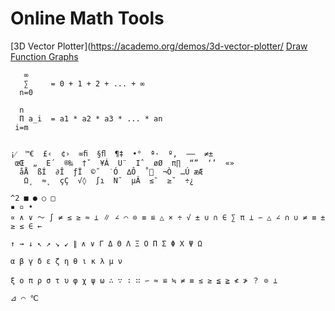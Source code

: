 # Online Math Tools
[3D Vector Plotter](https://academo.org/demos/3d-vector-plotter/
[Draw Function Graphs](https://www.desmos.com/calculator)

```
   ∞
   ∑     = 0 + 1 + 2 + ... + ∞
  n=0

  n
  Π a_i  = a1 * a2 * a3 * ... * an
 i=m
  
  
¡⁄  ™€  £‹  ¢›  ∞ﬁ  §ﬂ  ¶‡  •°  ª·  º‚  –—  ≠±
 œŒ  „  E´  ®‰  †ˇ  ¥Á  U¨  Iˆ  øØ  π∏  “”  ‘’  «»
  åÅ  ßÍ  ∂Î  ƒÏ  ©˝  ˙Ó  ∆Ô  ˚  ¬Ò  …Ú æÆ
   Ω¸  ≈˛  çÇ  √◊  ∫ı  N˜  µÂ  ≤¯  ≥˘  ÷¿
```

```
^2 ■ ● ○ □
▪ ▫ •
∝ ∧ ∨ ～ ∫ ≠ ≤ ≥ ≈ ⊥ ∥ ∠ ⌒ ⊙ ≡ ≌ △ × ÷ √ ± ∪ ∩ ∈ ∑ π ⊥ ∽ △ ∠ ∩ ∪ ≠ ≡ ± ≥ ≤ ∈ ←

↑ → ↓ ↖ ↗ ↘ ↙ ∥ ∧ ∨ Γ Δ Θ Λ Ξ Ο Π Σ Φ Χ Ψ Ω

α β γ δ ε ζ η θ ι κ λ μ ν

ξ ο π ρ σ τ υ φ χ ψ ω ∴ ∵ ∶ ∷ ∽ ≈ ≌ ≒ ≠ ≡ ≤ ≥ ≦ ≧ ≮ ≯ ？ ⊙ ⊥

⊿ ⌒ ℃
```
